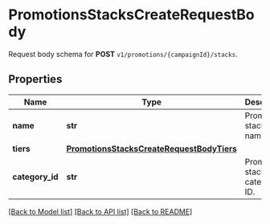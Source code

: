 # PromotionsStacksCreateRequestBody

Request body schema for **POST** `v1/promotions/{campaignId}/stacks`.

## Properties
Name | Type | Description | Notes
------------ | ------------- | ------------- | -------------
**name** | **str** | Promotion stack name. | [optional] 
**tiers** | [**PromotionsStacksCreateRequestBodyTiers**](PromotionsStacksCreateRequestBodyTiers.md) |  | [optional] 
**category_id** | **str** | Promotion stack category ID. | [optional] 

[[Back to Model list]](../README.md#documentation-for-models) [[Back to API list]](../README.md#documentation-for-api-endpoints) [[Back to README]](../README.md)



